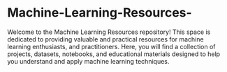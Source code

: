 # Machine-Learning-Resources-
Welcome to the Machine Learning Resources repository! This space is dedicated to providing valuable and practical resources for machine learning enthusiasts, and practitioners. Here, you will find a collection of projects, datasets, notebooks, and educational materials designed to help you understand and apply machine learning techniques.
